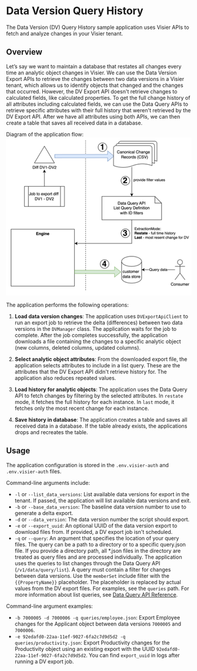 # Data Version Query History

The Data Version (DV) Query History sample application uses Visier APIs to fetch and analyze changes in your Visier tenant.

## Overview

Let’s say we want to maintain a database that restates all changes every time an analytic object changes in Visier. We can use the Data Version Export APIs to retrieve the changes between two data versions in a Visier tenant, which allows us to identify objects that changed and the changes that occurred. However, the DV Export API doesn't retrieve changes to calculated fields, like calculated properties. To get the full change history of all attributes including calculated fields, we can use the Data Query APIs to retrieve specific attributes with their full history that weren't retrieved by the DV Export API. After we have all attributes using both APIs, we can then create a table that saves all received data in a database. 

Diagram of the application flow:
<img src="/assets/images/data-version-query-history.png" alt="Data Version Query History Diagram" width="700"/>

The application performs the following operations:
1. **Load data version changes**: The application uses `DVExportApiClient` to run an export job to retrieve the delta (differences) between two data versions in the `DVManager` class. The application waits for the job to complete. After the job completes successfully, the application downloads a file containing the changes to a specific analytic object (new columns, deleted columns, updated columns).

2. **Select analytic object attributes**: From the downloaded export file, the application selects attributes to include in a list query. These are the attributes that the DV Export API didn't retrieve history for. The application also reduces repeated values.

3. **Load history for analytic objects**: The application uses the Data Query API to fetch changes by filtering by the selected attributes. 
In `restate` mode, it fetches the full history for each instance.
In `last` mode, it fetches only the most recent change for each instance.

4. **Save history in database**: The application creates a table and saves all received data in a database. If the table already exists, the applications drops and recreates the table.

## Usage

The application configuration is stored in the `.env.visier-auth` and `.env.visier-auth` files.

Command-line arguments include:

- `-l` or `--list_data_versions`: List available data versions for export in the tenant. If passed, the application will
  list available data versions and exit.
- `-b` or `--base_data_version`: The baseline data version number to use to generate a delta export.
- `-d` or `--data_version`: The data version number the script should export.
- `-e` or `--export_uuid`: An optional UUID of the data version export to download files from. If provided, a DV export job isn't scheduled.
- `-q` or `--query`: An argument that specifies the location of your query files. The query can be a path to a directory or to a specific query.json file. If you provide a directory path, all *.json files in the directory are treated as query files and are processed individually. The application uses the queries to list changes through the Data Query API (`/v1/data/query/list`). A query must contain a filter for changes between data versions. Use the `memberSet` include filter with the `{{PropertyName}}` placeholder. The placeholder is replaced by actual values from the DV export files. For examples, see the `queries` path. For more information about list queries, see [Data Query API Reference](https://docs.visier.com/developer/apis/data-model-query/swagger/current/index.html#/Query/Query_List:~:text=Query%20a%20list%20of%20details).

Command-line argument examples:
- `-b 7000005 -d 7000006 -q queries/employee.json`: Export Employee changes for the Applicant object between data versions `7000005` and `7000006`.
- `-e 92edafd0-22aa-11ef-9027-6fa2c7d9d5d2 -q queries/productivity.json`: Export Productivity changes for the Productivity object using an existing export with the UUID `92edafd0-22aa-11ef-9027-6fa2c7d9d5d2`. You can find `export_uuid` in logs after running a DV export job.
